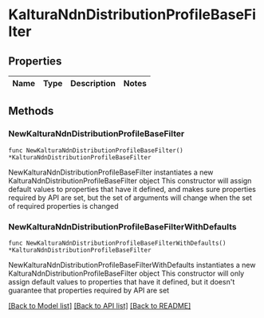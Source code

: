 # KalturaNdnDistributionProfileBaseFilter

## Properties

Name | Type | Description | Notes
------------ | ------------- | ------------- | -------------

## Methods

### NewKalturaNdnDistributionProfileBaseFilter

`func NewKalturaNdnDistributionProfileBaseFilter() *KalturaNdnDistributionProfileBaseFilter`

NewKalturaNdnDistributionProfileBaseFilter instantiates a new KalturaNdnDistributionProfileBaseFilter object
This constructor will assign default values to properties that have it defined,
and makes sure properties required by API are set, but the set of arguments
will change when the set of required properties is changed

### NewKalturaNdnDistributionProfileBaseFilterWithDefaults

`func NewKalturaNdnDistributionProfileBaseFilterWithDefaults() *KalturaNdnDistributionProfileBaseFilter`

NewKalturaNdnDistributionProfileBaseFilterWithDefaults instantiates a new KalturaNdnDistributionProfileBaseFilter object
This constructor will only assign default values to properties that have it defined,
but it doesn't guarantee that properties required by API are set


[[Back to Model list]](../README.md#documentation-for-models) [[Back to API list]](../README.md#documentation-for-api-endpoints) [[Back to README]](../README.md)


